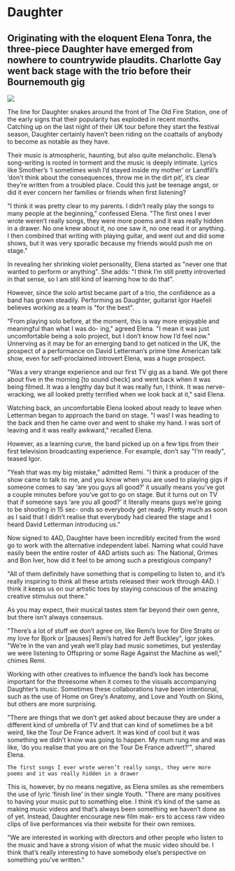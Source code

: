 # Daughter
## Originating with the eloquent Elena Tonra, the three-piece Daughter have emerged from nowhere to countrywide plaudits. Charlotte Gay went back stage with the trio before their Bournemouth gig

<img src="/Backup/Audio/2013/2013-05-19 - Charlotte Gay/daughter-ben-tyler.png">

The line for Daughter snakes around the front of The Old Fire Station, one of the early signs that their popularity has exploded in recent months. Catching up on the last night of their UK tour before they start the festival season, Daughter certainly haven’t been riding on the coattails of anybody to become as notable as they have. 

Their music is atmospheric, haunting, but also quite melancholic. Elena’s song-writing is rooted in torment and the music is deeply intimate. Lyrics like Smother’s ‘I sometimes wish I’d stayed inside my mother’ or Landfill’s ‘don’t think about the consequences, throw me in the dirt pit’, it’s clear they’re written from a troubled place. Could this just be teenage angst, or did it ever concern her families or friends when first listening?

"I think it was pretty clear to my parents. I didn’t really play the songs to many people at the beginning," confessed Elena. "The first ones I ever wrote weren’t really songs, they were more poems and it was really hidden in a drawer. No one knew about it, no one saw it, no one read it or anything. I then combined that writing with playing guitar, and went out and did some shows, but it was very sporadic because my friends would push me on stage."

In revealing her shrinking violet personality, Elena started as "never one that wanted to perform or anything". She adds: "I think I’m still pretty introverted in that sense, so I am still kind of learning how to do that".

However, since the solo artist became part of a trio, the confidence as a band has grown steadily. Performing as Daughter, guitarist Igor Haefeli believes working as a team is "for the best". 

"From playing solo before, at the moment, this is way more enjoyable and meaningful than what I was do- ing," agreed Elena. "I mean it was just uncomfortable being a solo project, but I don’t know how I’d feel now." Unnerving as it may be for an emerging band to get noticed in the UK, the prospect of a performance on David Letterman’s prime time American talk show, even for self-proclaimed introvert Elena, was a huge prospect.

"Was a very strange experience and our first TV gig as a band. We got there about five in the morning [to sound check] and went back when it was being filmed. It was a lengthy day but it was really fun, I think. It was nerve-wracking, we all looked pretty terrified when we look back at it," said Elena.

Watching back, an uncomfortable Elena looked about ready to leave when Letterman began to approach the band on stage. "I was! I was heading to the back and then he came over and went to shake my hand. I was sort of leaving and it was really awkward," recalled Elena.

However, as a learning curve, the band picked up on a few tips from their first television broadcasting experience. For example, don’t say "I’m ready", teased Igor.

"Yeah that was my big mistake," admitted Remi. "I think a producer of the show came to talk to me, and you know when you are used to playing gigs if someone comes to say ‘are you guys all good?’ it usually means you’ve got a couple minutes before you’ve got to go on stage. But it turns out on TV that if someone says ‘are you all good?’ it literally means guys we’re going to be shooting in 15 sec- onds so everybody get ready. Pretty much as soon as I said that I didn’t realise that everybody had cleared the stage and I heard David Letterman introducing us."

Now signed to 4AD, Daughter have been incredibly excited from the word go to work with the alternative independent label. Naming what could have easily been the entire roster of 4AD artists such as: The National, Grimes and Bon Iver, how did it feel to be among such a prestigious company?

"All of them definitely have something that is compelling to listen to, and it’s really inspiring to think all these artists released their work through 4AD. I think it keeps us on our artistic toes by staying conscious of the amazing creative stimulus out there."

As you may expect, their musical tastes stem far beyond their own genre, but there isn’t always consensus.

"There’s a lot of stuff we don’t agree on, like Remi’s love for Dire Straits or my love for Bjork or [pauses] Remi’s hatred for Jeff Buckley", Igor jokes. "We’re in the van and yeah we’ll play bad music sometimes, but yesterday we were listening to Offspring or some Rage Against the Machine as well," chimes Remi.

Working with other creatives to influence the band’s look has become important for the threesome when it comes to the visuals accompanying Daughter’s music. Sometimes these collaborations have been intentional, such as the use of Home on Grey’s Anatomy, and Love and Youth on Skins, but others are more surprising.

"There are things that we don’t get asked about because they are under a different kind of umbrella of TV and that can kind of sometimes be a bit weird, like the Tour De France advert. It was kind of cool but it was something we didn’t know was going to happen. My mum rung me and was like, ‘do you realise that you are on the Tour De France advert?’", shared Elena.

```The first songs I ever wrote weren’t really songs, they were more poems and it was really hidden in a drawer```

This is, however, by no means negative, as Elena smiles as she remembers the use of lyric ‘finish line’ in their single Youth. "There are many positives to having your music put to something else. I think it’s kind of the same as making music videos and that’s always been something we haven’t done as of yet. Instead, Daughter encourage new film mak- ers to access raw video clips of live performances via their website for their own remixes.

"We are interested in working with directors and other people who listen to the music and have a strong vision of what the music video should be. I think that’s really interesting to have somebody else’s perspective on something you’ve written."

